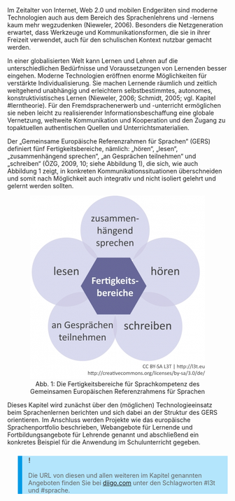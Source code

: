<!-- filename: 01_Einleitung.md -->
<!-- title: Einleitung -->

Im Zeitalter von Internet, Web 2.0 und mobilen Endgeräten sind moderne Technologien auch aus dem Bereich des Sprachenlehrens und -lernens kaum mehr wegzudenken (Nieweler, 2006). Besonders die Netzgeneration erwartet, dass Werkzeuge und Kommunikationsformen, die sie in ihrer Freizeit verwendet, auch für den schulischen Kontext nutzbar gemacht werden.

In einer globalisierten Welt kann Lernen und Lehren auf die unterschiedlichen Bedürfnisse und Voraussetzungen von Lernenden besser eingehen. Moderne Technologien eröffnen enorme Möglichkeiten für verstärkte Individualisierung. Sie machen Lernende räumlich und zeitlich weitgehend unabhängig und erleichtern selbstbestimmtes, autonomes, konstruktivistisches Lernen (Nieweler, 2006; Schmidt, 2005; vgl. Kapitel #lerntheorie). Für den Fremdsprachenerwerb und -unterricht ermöglichen sie neben leicht zu realisierender Informationsbeschaffung eine globale Vernetzung, weltweite Kommunikation und Kooperation und den Zugang zu topaktuellen authentischen Quellen und Unterrichtsmaterialien.

Der „Gemeinsame Europäische Referenzrahmen für Sprachen“ (GERS) definiert fünf Fertigkeitsbereiche, nämlich: „hören“, „lesen“, „zusammenhängend sprechen“, „an Gesprächen teilnehmen“ und „schreiben“ (ÖZG, 2009, 10; siehe Abbildung 1), die sich, wie auch Abbildung 1 zeigt, in konkreten Kommunikationssituationen überschneiden und somit nach Möglichkeit auch integrativ und nicht isoliert gelehrt und gelernt werden sollten.

<center><figure>
  <img src="img/1_Die_Fertigkeitsbereiche_für_Sprachkompetenz_des_Gemeinsamen_Europäischen_Referen.jpg" alt="Abb. 1: Die Fertigkeitsbereiche für Sprachkompetenz des Gemeinsamen Europäischen Referenzrahmens für Sprachen">
  <figcaption>Abb. 1: Die Fertigkeitsbereiche für Sprachkompetenz des Gemeinsamen Europäischen Referenzrahmens für Sprachen</figcaption>
</figure></center>


Dieses Kapitel wird zunächst über den (möglichen) Technologieeinsatz beim Sprachenlernen berichten und sich dabei an der Struktur des GERS orientieren. Im Anschluss werden Projekte wie das europäische Sprachenportfolio beschrieben, Webangebote für Lernende und Fortbildungsangebote für Lehrende genannt und abschließend ein konkretes Beispiel für die Anwendung im Schulunterricht gegeben.

<blockquote style="background: #B3E5FC; border-left: 10px solid #039BE5">

### !

Die URL von diesen und allen weiteren im Kapitel genannten Angeboten finden Sie bei [diigo.com](http://www.diigo.com) unter den Schlagworten #l3t und #sprache.

</blockquote>
